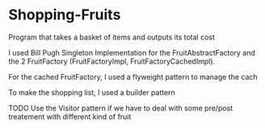 # Shopping-Fruits

Program that takes a basket of items and outputs its total cost

I used Bill Pugh Singleton Implementation for the FruitAbstractFactory and the 2 FruitFactory (FruitFactoryImpl, FruitFactoryCachedImpl).

For the cached FruitFactory, I used a flyweight pattern to manage the cach

To make the shopping list, I used a builder pattern


TODO Use the Visitor pattern if we have to deal with some pre/post treatement with different kind of fruit
